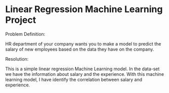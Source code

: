 # Linear Regression Machine Learning Project

Problem Definition:

HR department of your company wants you to make a model to predict the salary of new employees based on the data they have on the company.

Resolution:

This is a simple  linear regression Machine Learning model.
In the data-set we have the information about salary and the experience. With this machine learning model, I have identify the correlation between salary and experience.
